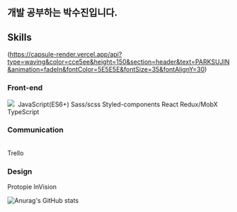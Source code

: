 <h2>개발 공부하는 박수진입니다.</h2>
<h2>Skills</h2>

(https://capsule-render.vercel.app/api?type=waving&color=cce5ee&height=150&section=header&text=PARKSUJIN&animation=fadeIn&fontColor=5E5E5E&fontSize=35&fontAlignY=30)

<h3>Front-end </h3>
  <img src="https://img.shields.io/badge/HTML-E34F26?style=flat-square&logo=HTML5&logoColor=white"/></a>&nbsp 
JavaScript(ES6+)
Sass/scss
Styled-components
React
Redux/MobX
TypeScript


<h3>Communication</h3>
<br>Trello

<h3>Design</h3>
Protopie
InVision
 
  
 
![Anurag's GitHub stats](https://github-readme-stats.vercel.app/api?username=parksuja&show_icons=true&theme=radical)



